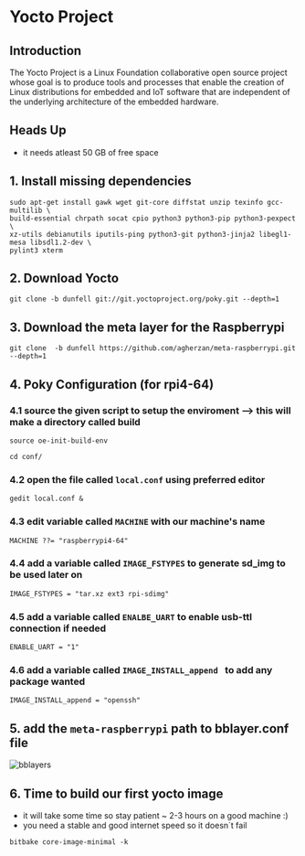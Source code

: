 # Yocto Project
## Introduction
The Yocto Project is a Linux Foundation collaborative open source project whose goal is to produce tools and processes that enable the creation of Linux distributions for embedded and IoT software that are independent of the underlying architecture of the embedded hardware.
 
## Heads Up
* it needs atleast 50 GB of free space

## 1. Install missing dependencies
```
sudo apt-get install gawk wget git-core diffstat unzip texinfo gcc-multilib \
build-essential chrpath socat cpio python3 python3-pip python3-pexpect \
xz-utils debianutils iputils-ping python3-git python3-jinja2 libegl1-mesa libsdl1.2-dev \
pylint3 xterm
```
## 2. Download Yocto 
```
git clone -b dunfell git://git.yoctoproject.org/poky.git --depth=1
```
## 3. Download the meta layer for the Raspberrypi
```
git clone  -b dunfell https://github.com/agherzan/meta-raspberrypi.git --depth=1
```

## 4. Poky Configuration (for rpi4-64)
### 4.1 source the given script to setup the enviroment --> this will make a directory called build 

`source oe-init-build-env`

`cd conf/`

### 4.2 open the file called `local.conf` using preferred editor
`gedit local.conf &` 
### 4.3 edit variable called `MACHINE` with our machine's name
`MACHINE ??= "raspberrypi4-64" `

### 4.4 add a variable called `IMAGE_FSTYPES` to generate sd_img to be used later on

`IMAGE_FSTYPES = "tar.xz ext3 rpi-sdimg" `
### 4.5 add a variable called `ENALBE_UART` to enable usb-ttl connection if needed
`ENABLE_UART = "1"`

### 4.6 add a variable called `IMAGE_INSTALL_append ` to add any package wanted

`IMAGE_INSTALL_append = "openssh" `


## 5. add the `meta-raspberrypi` path to bblayer.conf file
![bblayers](https://github.com/alaagbr321/Embedded-Linux/assets/145403129/0a200d10-c02c-4c64-b0ad-a4959b2a55d6)

## 6. Time to build our first yocto image
* it will take some time so stay patient ~ 2-3 hours on a good machine :)
* you need a stable and good internet speed so it doesn`t fail
  
`bitbake core-image-minimal -k `



